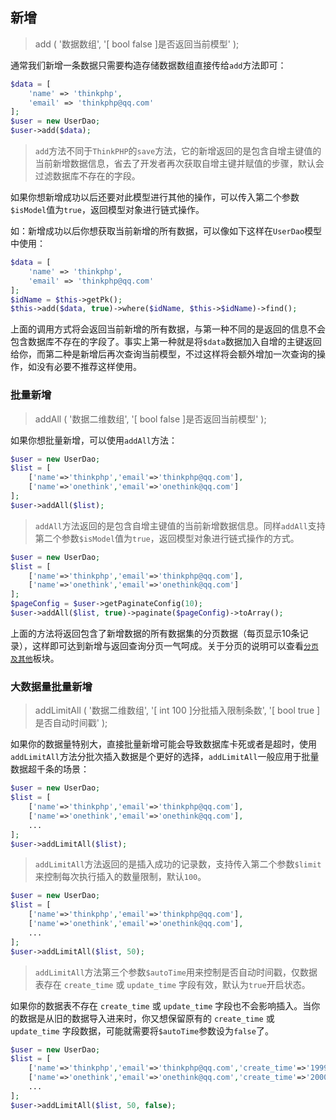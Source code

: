 ## 新增

> add \( '数据数组', '\[ bool false \]是否返回当前模型' \);

通常我们新增一条数据只需要构造存储数据数组直接传给`add`方法即可：

```php
$data = [
    'name' => 'thinkphp',
    'email' => 'thinkphp@qq.com'
];
$user = new UserDao;
$user->add($data);
```

> `add`方法不同于`ThinkPHP`的`save`方法，它的新增返回的是包含自增主键值的当前新增数据信息，省去了开发者再次获取自增主键并赋值的步骤，默认会过滤数据库不存在的字段。

如果你想新增成功以后还要对此模型进行其他的操作，可以传入第二个参数`$isModel`值为`true`，返回模型对象进行链式操作。

如：新增成功以后你想获取当前新增的所有数据，可以像如下这样在`UserDao`模型中使用：

```php
$data = [
    'name' => 'thinkphp',
    'email' => 'thinkphp@qq.com'
];
$idName = $this->getPk();
$this->add($data, true)->where($idName, $this->$idName)->find();
```

上面的调用方式将会返回当前新增的所有数据，与第一种不同的是返回的信息不会包含数据库不存在的字段了。事实上第一种就是将`$data`数据加入自增的主键返回给你，而第二种是新增后再次查询当前模型，不过这样将会额外增加一次查询的操作，如没有必要不推荐这样使用。

### 批量新增

> addAll \( '数据二维数组', '\[ bool false \]是否返回当前模型' \);

如果你想批量新增，可以使用`addAll`方法：

```php
$user = new UserDao;
$list = [
    ['name'=>'thinkphp','email'=>'thinkphp@qq.com'],
    ['name'=>'onethink','email'=>'onethink@qq.com']
];
$user->addAll($list);
```

> `addAll`方法返回的是包含自增主键值的当前新增数据信息。同样`addAll`支持第二个参数`$isModel`值为`true`，返回模型对象进行链式操作的方式。

```php
$user = new UserDao;
$list = [
    ['name'=>'thinkphp','email'=>'thinkphp@qq.com'],
    ['name'=>'onethink','email'=>'onethink@qq.com']
];
$pageConfig = $user->getPaginateConfig(10);
$user->addAll($list, true)->paginate($pageConfig)->toArray();
```

上面的方法将返回包含了新增数据的所有数据集的分页数据（每页显示10条记录），这样即可达到新增与返回查询分页一气呵成。关于分页的说明可以查看[`分页及其他`](/composer/topphp-generate/BaseModel/page.md)板块。

### 大数据量批量新增

> addLimitAll \( '数据二维数组', '\[ int 100 \]分批插入限制条数', '\[ bool true \]是否自动时间戳' \);

如果你的数据量特别大，直接批量新增可能会导致数据库卡死或者是超时，使用`addLimitAll`方法分批次插入数据是个更好的选择，`addLimitAll`一般应用于批量数据超千条的场景：

```php
$user = new UserDao;
$list = [
    ['name'=>'thinkphp','email'=>'thinkphp@qq.com'],
    ['name'=>'onethink','email'=>'onethink@qq.com'],
    ...
];
$user->addLimitAll($list);
```

> `addLimitAll`方法返回的是插入成功的记录数，支持传入第二个参数`$limit`来控制每次执行插入的数量限制，默认`100`。

```php
$user = new UserDao;
$list = [
    ['name'=>'thinkphp','email'=>'thinkphp@qq.com'],
    ['name'=>'onethink','email'=>'onethink@qq.com'],
    ...
];
$user->addLimitAll($list, 50);
```

> `addLimitAll`方法第三个参数`$autoTime`用来控制是否自动时间戳，仅数据表存在 `create_time` 或 `update_time` 字段有效，默认为`true`开启状态。

如果你的数据表不存在 `create_time` 或 `update_time` 字段也不会影响插入。当你的数据是从旧的数据导入进来时，你又想保留原有的 `create_time` 或 `update_time` 字段数据，可能就需要将`$autoTime`参数设为`false`了。

```php
$user = new UserDao;
$list = [
    ['name'=>'thinkphp','email'=>'thinkphp@qq.com','create_time'=>'1999-01-01 13:36:25'],
    ['name'=>'onethink','email'=>'onethink@qq.com','create_time'=>'2000-10-05 10:50:30'],
    ...
];
$user->addLimitAll($list, 50, false);
```



